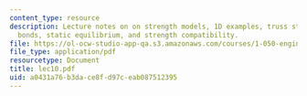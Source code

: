 ```yaml
---
content_type: resource
description: Lecture notes on on strength models, 1D examples, truss structures, atomic
  bonds, static equilibrium, and strength compatibility.
file: https://ol-ocw-studio-app-qa.s3.amazonaws.com/courses/1-050-engineering-mechanics-i-fall-2007/a0431a76b3dace8fd97ceab087512395_lec10.pdf
file_type: application/pdf
resourcetype: Document
title: lec10.pdf
uid: a0431a76-b3da-ce8f-d97c-eab087512395
---
```

